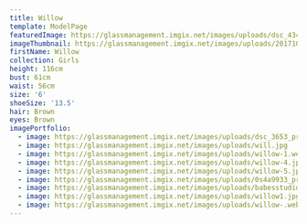 ```yaml
---
title: Willow
template: ModelPage
featuredImage: https://glassmanagement.imgix.net/images/uploads/dsc_4345_edited_preview.jpg
imageThumbnail: https://glassmanagement.imgix.net/images/uploads/201710284199.jpg
firstName: Willow
collection: Girls
height: 116cm
bust: 61cm
waist: 56cm
size: '6'
shoeSize: '13.5'
hair: Brown
eyes: Brown
imagePortfolio:
  - image: https://glassmanagement.imgix.net/images/uploads/dsc_3653_preview.jpg
  - image: https://glassmanagement.imgix.net/images/uploads/will.jpg
  - image: https://glassmanagement.imgix.net/images/uploads/willow-1.webp
  - image: https://glassmanagement.imgix.net/images/uploads/willow-4.jpg
  - image: https://glassmanagement.imgix.net/images/uploads/willow-5.jpg
  - image: https://glassmanagement.imgix.net/images/uploads/0s4a9933_preview.jpg
  - image: https://glassmanagement.imgix.net/images/uploads/babesstudio-173_preview.jpg
  - image: https://glassmanagement.imgix.net/images/uploads/willow1.jpg
  - image: https://glassmanagement.imgix.net/images/uploads/willow-.webp
---
```


